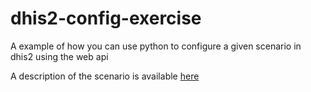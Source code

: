 # dhis2-config-exercise

A example of how you can use python to configure a given scenario in dhis2 using the web api

A description of the scenario is available [here](scenario.md)

